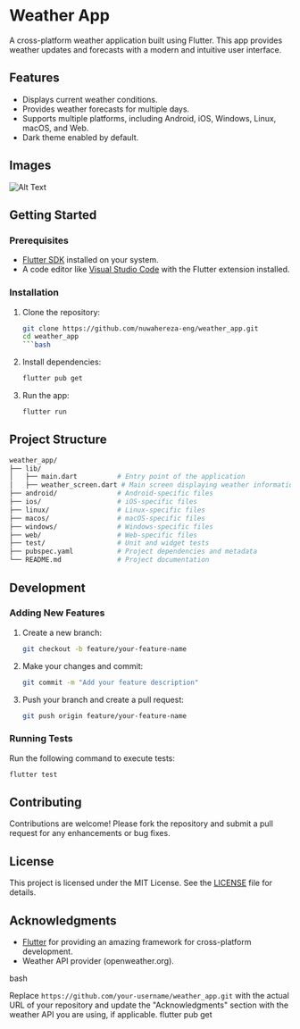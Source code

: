 # Weather App

A cross-platform weather application built using Flutter. This app provides weather updates and forecasts with a modern and intuitive user interface.

## Features

- Displays current weather conditions.
- Provides weather forecasts for multiple days.
- Supports multiple platforms, including Android, iOS, Windows, Linux, macOS, and Web.
- Dark theme enabled by default.

## Images

![Alt Text](images/weatherScreen.png)

## Getting Started

### Prerequisites

- [Flutter SDK](https://flutter.dev/docs/get-started/install) installed on your system.
- A code editor like [Visual Studio Code](https://code.visualstudio.com/) with the Flutter extension installed.

### Installation

1. Clone the repository:

   ```bash
   git clone https://github.com/nuwahereza-eng/weather_app.git
   cd weather_app
   ```bash

2. Install dependencies:

   ```bash
   flutter pub get
   ```

3. Run the app:

   ```bash
   flutter run
   ```

## Project Structure

```bash
weather_app/
├── lib/
│   ├── main.dart          # Entry point of the application
│   ├── weather_screen.dart # Main screen displaying weather information
├── android/               # Android-specific files
├── ios/                   # iOS-specific files
├── linux/                 # Linux-specific files
├── macos/                 # macOS-specific files
├── windows/               # Windows-specific files
├── web/                   # Web-specific files
├── test/                  # Unit and widget tests
├── pubspec.yaml           # Project dependencies and metadata
└── README.md              # Project documentation
```

## Development

### Adding New Features

1. Create a new branch:

   ```bash
   git checkout -b feature/your-feature-name
   ```

2. Make your changes and commit:

   ```bash
   git commit -m "Add your feature description"
   ```

3. Push your branch and create a pull request:

   ```bash
   git push origin feature/your-feature-name
   ```

### Running Tests

Run the following command to execute tests:

```bash
flutter test
```

## Contributing

Contributions are welcome! Please fork the repository and submit a pull request for any enhancements or bug fixes.

## License

This project is licensed under the MIT License. See the [LICENSE](LICENSE) file for details.

## Acknowledgments

- [Flutter](https://flutter.dev/) for providing an amazing framework for cross-platform development.
- Weather API provider (openweather.org).

bash

Replace `https://github.com/your-username/weather_app.git` with the actual URL of your repository and update the "Acknowledgments" section with the weather API you are using, if applicable.
   flutter pub get
